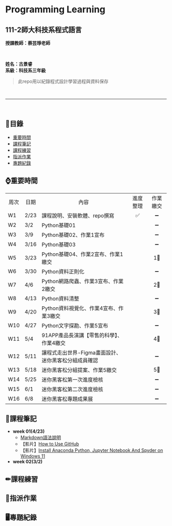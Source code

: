 # Programming Learning

## 111-2師大科技系程式語言

**授課教師：蔡芸琤老師**

<br />

**姓名：古景睿** <br/>
**系級：科技系三年級**
>此repo用以紀錄程式設計學習過程與資料保存

<br />  

----------------------------

<br />  

## 🧭目錄
- [重要時間](#重要時間)
- [課程筆記](#課程筆記)
- [課程練習](#課程練習)
- [指派作業](#指派作業)
- [專題紀錄](#專題紀錄)


## ⌚重要時間
<table>
    <tr>
        <td align="center">周次</td>
        <td align="center">日期</td>
        <td align="center">內容</td>
        <td align="center">進度整理</td>
        <td align="center">作業繳交</td>
    </tr>
    <tr>
        <td>W1</td>
        <td>2/23</td>
        <td>課程說明、安裝軟體、repo撰寫</td>
        <td align="center">✅</td>
        <td align="center">➖</td>
    </tr>
    <tr>
        <td>W2</td>
        <td>3/2</td>
        <td>Python基礎01</td>
        <td align="center"></td>
        <td align="center">➖</td>
    </tr>
    <tr>
        <td>W3</td>
        <td>3/9</td>
        <td>Python基礎02、作業1宣布</td>
        <td align="center"></td>
        <td align="center">➖</td>
    </tr>
    <tr>
        <td>W4</td>
        <td>3/16</td>
        <td>Python基礎03</td>
        <td align="center"></td>
        <td align="center">➖</td>
    </tr>
    <tr>
        <td>W5</td>
        <td>3/23</td>
        <td>Python基礎04、作業2宣布、作業1繳交</td>
        <td align="center"></td>
        <td align="center">1⃣</td>
    </tr>
    <tr>
        <td>W6</td>
        <td>3/30</td>
        <td>Python資料正則化</td>
        <td align="center"></td>
        <td align="center">➖</td>
    </tr>
    <tr>
        <td>W7</td>
        <td>4/6</td>
        <td>Python網路爬蟲、作業3宣布、作業2繳交</td>
        <td align="center"></td>
        <td align="center">2⃣</td>
    </tr>
    <tr>
        <td>W8</td>
        <td>4/13</td>
        <td>Python資料清整</td>
        <td align="center"></td>
        <td align="center">➖</td>
    </tr>
    <tr>
        <td>W9</td>
        <td>4/20</td>
        <td>Python資料視覺化、作業4宣布、作業3繳交</td>
        <td align="center"></td>
        <td align="center">3⃣</td>
    </tr>
    <tr>
        <td>W10</td>
        <td>4/27</td>
        <td>Python文字探勘、作業5宣布</td>
        <td align="center"></td>
        <td align="center">➖</td>
    </tr>
    <tr>
        <td>W11</td>
        <td>5/4</td>
        <td>91APP產品長演講【零售的科學】、作業4繳交</td>
        <td align="center"></td>
        <td align="center">4⃣</td>
    </tr>
    <tr>
        <td>W12</td>
        <td>5/11</td>
        <td>讓程式走出世界-Figma畫面設計、迷你黑客松分組成員確認</td>
        <td align="center"></td>
        <td align="center">➖</td>
    </tr>
    <tr>
        <td>W13</td>
        <td>5/18</td>
        <td>迷你黑客松分組提案、作業5繳交</td>
        <td align="center"></td>
        <td align="center">5⃣</td>
    </tr>
    <tr>
        <td>W14</td>
        <td>5/25</td>
        <td>迷你黑客松第一次進度檢核</td>
        <td align="center"></td>
        <td align="center">➖</td>
    </tr>
    <tr>
        <td>W15</td>
        <td>6/1</td>
        <td>迷你黑客松第二次進度檢核</td>
        <td align="center"></td>
        <td align="center">➖</td>
    </tr>
    <tr>
        <td>W16</td>
        <td>6/8</td>
        <td>迷你黑客松專題成果展</td>
        <td align="center"></td>
        <td align="center">➖</td>
    </tr>
</table>


## 📓課程筆記
- **week 01(4/23)**
  - [Markdown語法說明](https://markdown.tw/)
  - 【影片】[How to Use GitHub](https://www.youtube.com/watch?v=v_1iqtOnUMg)
  - 【影片】[Install Anaconda Python, Jupyter Notebook And Spyder on Windows 11](https://www.youtube.com/watch?v=-sNX_ZMVpQM)
- **week 02(3/2)**

## ✏課程練習


## 💯指派作業


## 🖥專題紀錄

